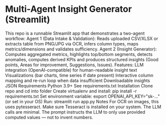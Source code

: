 # Multi-Agent Insight Generator (Streamlit)
This repo is a runnable Streamlit app that demonstrates a two-agent workflow:
Agent 1 (Data Intake & Validation): Reads uploaded CSV/XLSX or extracts table from PNG/JPG via OCR, infers column types, maps metrics/dimensions and validates sufficiency.
Agent 2 (Insight Generator): Computes aggregated metrics, highlights top/bottom segments, detects anomalies, computes derived KPIs and produces structured insights (Good points, Areas for improvement, Suggestions, Issues).
Features:
LLM integration (OpenAI-compatible) for human-readable insight text
Visualizations (bar charts, time series if date present)
Interactive column mapping and re-run loop when data insufficient
Downloadable insights JSON
Requirements
Python 3.9+
See requirements.txt
Installation
Clone repo and cd into folder
Create virtualenv and install:
pip install -r requirements.txt
Set environment variable:
export OPENAI_API_KEY="sk-..."   (or set in your OS)
Run:
streamlit run app.py
Notes
For OCR on images, this uses pytesseract. Make sure Tesseract is installed on your system.
The LLM calls are minimal. The prompt instructs the LLM to only use provided computed values — not to invent numbers.
